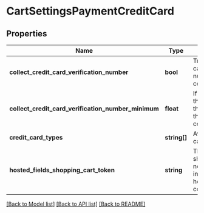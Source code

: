 # CartSettingsPaymentCreditCard

## Properties
Name | Type | Description | Notes
------------ | ------------- | ------------- | -------------
**collect_credit_card_verification_number** | **bool** | True if the credit card verification number should be collected | [optional] 
**collect_credit_card_verification_number_minimum** | **float** | If this field is null or the total is greater than or equal to this value then collect the CVV2. | [optional] 
**credit_card_types** | **string[]** | Available credit card types | [optional] 
**hosted_fields_shopping_cart_token** | **string** | The shoppingCartToken needed for proper initialization of hosted fields collection | [optional] 

[[Back to Model list]](../README.md#documentation-for-models) [[Back to API list]](../README.md#documentation-for-api-endpoints) [[Back to README]](../README.md)



